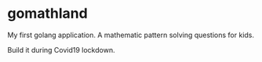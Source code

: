 # gomathland

My first golang application.
A mathematic pattern solving questions for kids.

Build it during Covid19 lockdown.


